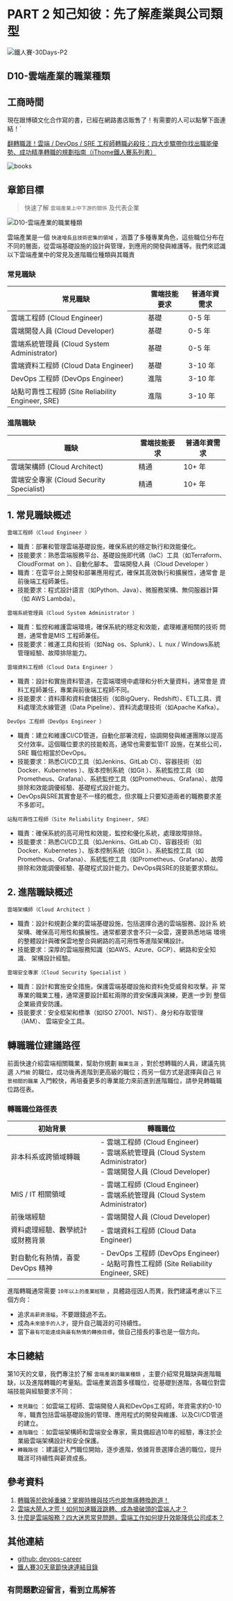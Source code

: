 # PART 2 知己知彼：先了解產業與公司類型

![鐵人賽-30Days-P2](https://github.com/qwedsazxc78/devops-career/raw/main/docs/img/30Days-P2.png)

## D10-雲端產業的職業種類

## 工商時間

現在跟博碩文化合作寫的書，已經在網路書店販售了！有需要的人可以點擊下面連結！`

[翻轉職涯！雲端 / DevOps / SRE 工程師轉職必殺技：四大步驟帶你找出職能優勢、成功精準轉職的規劃指南（iThome鐵人賽系列書）](https://heyurl.cc/lQ3e4)

![books](https://github.com/qwedsazxc78/devops-career/raw/main/docs/img/books.png)

## 章節目標

> 快速了解 `雲端產業上中下游的關係` 及代表企業

![D10-雲端產業的職業種類](https://github.com/qwedsazxc78/devops-career/raw/main/docs/img/D10.png)

雲端產業是一個 `快速增長且技術密集的領域` ，涵蓋了多種專業角色，這些職位分布在不同的層面，從雲端基礎設施的設計與管理，到應用的開發與維護等。我們來認識以下雲端產業中的常見及進階職位種類與其職責

### 常見職缺

| 常見職缺                     | 雲端技能要求 | 普通年資需求 |
|----------------------------|--------------|--------------|
| 雲端工程師 (Cloud Engineer)   | 基礎         | 0-5 年       |
| 雲端開發人員 (Cloud Developer) | 基礎         | 0-5 年       |
| 雲端系統管理員 (Cloud System Administrator) | 基礎         | 0-5 年       |
| 雲端資料工程師 (Cloud Data Engineer) | 基礎         | 3-10 年      |
| DevOps 工程師 (DevOps Engineer)  | 進階         | 3-10 年      |
| 站點可靠性工程師 (Site Reliability Engineer, SRE) | 進階         | 3-10 年      |

### 進階職缺

| 職缺                             | 雲端技能要求 | 普通年資需求 |
|----------------------------------|--------------|--------------|
| 雲端架構師 (Cloud Architect)      | 精通         | 10+ 年       |
| 雲端安全專家 (Cloud Security Specialist) | 精通         | 10+ 年       |

## 1. 常見職缺概述

 `雲端工程師（Cloud Engineer ）`

* 職責：部署和管理雲端基礎設施，確保系統的穩定執行和效能優化。
* 技能要求：熟悉雲端服務平台、基礎設施即代碼（IaC）工具（如Terraform、
CloudFormat on ）、自動化腳本。
雲端開發人員（Cloud Developer ）
* 職責：在雲平台上開發和部署應用程式，確保其高效執行和擴展性，通常會
是前後端工程師兼任。
* 技能要求：程式設計語言（如Python、Java）、微服務架構、無伺服器計算（如
AWS Lambda）。

 `雲端系統管理員（Cloud System Administrator ）`

* 職責：監控和維護雲端環境，確保系統的穩定和效能，處理維運相關的技術
問題，通常會是MIS 工程師兼任。
* 技能要求：維運工具和技術（如Nag os、Splunk）、L nux / Windows系統
管理經驗、故障排除能力。

 `雲端資料工程師（Cloud Data Engineer ）`

* 職責：設計和實施資料管道，在雲端環境中處理和分析大量資料，通常會是
資料工程師兼任，專業與前後端工程師不同。
* 技能要求：資料庫和資料倉儲技術（如BigQuery、Redshift）、ETL工具、資料處理流水線管道（Data Pipeline）、資料流處理技術（如Apache Kafka）。

 `DevOps 工程師（DevOps Engineer ）`

* 職責：建立和維護CI/CD管道，自動化部署流程，協調開發與維運團隊以提高交付效率。這個職位要求的技能較高，通常也需要監管IT 設施，在某些公司，SRE 職位相當於DevOps。
* 技能要求：熟悉CI/CD工具（如Jenkins、GitLab CI）、容器技術（如Docker、Kubernetes ）、版本控制系統（如Git ）、系統監控工具（如Prometheus、Grafana）、系統監控工具（如Prometheus、Grafana）、故障排除和效能調優經驗、基礎程式設計能力。
* DevOps與SRE其實會是不一樣的概念，但求職上只要知道兩者的職務要求差不多即可。

 `站點可靠性工程師（Site Reliability Engineer, SRE）`

* 職責：確保系統的高可用性和效能，監控和優化系統，處理故障排除。
* 技能要求：熟悉CI/CD工具（如Jenkins、GitLab CI）、容器技術（如Docker、Kubernetes ）、版本控制系統（如Git ）、系統監控工具（如Prometheus、Grafana）、系統監控工具（如Prometheus、Grafana）、故障排除和效能調優經驗、基礎程式設計能力。DevOps與SRE的技能要求類似。

## 2. 進階職缺概述

 `雲端架構師（Cloud Architect ）`

* 職責：設計和規劃企業的雲端基礎設施，包括選擇合適的雲端服務、設計系
統架構、確保高可用性和擴展性。通常都要求會不只一朵雲，還要熟悉地端
環境的整體設計與確保雲地整合與網路的高可用性等進階架構設計。
* 技能要求：深厚的雲端服務知識（如AWS、Azure、GCP）、網路和安全知識、
架構設計經驗。

 `雲端安全專家（Cloud Security Specialist ）`

* 職責：設計和實施安全措施，保護雲端基礎設施和資料免受威脅和攻擊。非
常專業的職業工種，通常還要設計藍紅兩隊的資安保護與演練，更進一步到
整個企業級資安防護。
* 技能要求：安全框架和標準（如ISO 27001、NIST）、身分和存取管理（IAM）、
雲端安全工具。

## 轉職職位建議路徑

前面快速介紹雲端相關職業，幫助你規劃 `職業生涯` ，對於想轉職的人員，建議先挑選 `入門級` 的職位，成功後再進階到更高級的職位；而另一個方式是選擇與自己 `背景相關的職業` 入門較快，再培養更多的專業能力來前進到進階職位，請參見轉職職位路徑表。

### 轉職職位路徑表

| 初始背景                                           | 轉職職位                                                                                       |
|---------------------------------------------------|------------------------------------------------------------------------------------------------|
| 非本科系或跨領域轉職                                  | - 雲端工程師 (Cloud Engineer)<br> - 雲端系統管理員 (Cloud System Administrator)<br> - 雲端開發人員 (Cloud Developer) |
| MIS / IT 相關領域                                   | - 雲端工程師 (Cloud Engineer)<br> - 雲端系統管理員 (Cloud System Administrator)                  |
| 前後端經驗                                        | - 雲端開發人員 (Cloud Developer)                                                                |
| 資料處理經驗、數學統計或財務背景                      | - 雲端資料工程師 (Cloud Data Engineer)                                                          |
| 對自動化有熱情，喜愛 DevOps 精神                       | - DevOps 工程師 (DevOps Engineer)<br> - 站點可靠性工程師 (Site Reliability Engineer, SRE)       |

進階轉職通常需要 `10年以上的產業經驗` ，具體路徑因人而異，我們建議考慮以下三個方向：

* 追求`高薪資漲幅`，不要跟錢過不去。
* 成為`未來搶手的人才`，提升自己職涯的可持續性。
* 當下`最有可能達成與最有熱情的轉換目標`，做自己擅長的事也是一個方向。

## 本日總結

第10天的文章，我們專注於了解 `雲端產業的職業種類` ，主要介紹常見職缺與進階職缺，以及進階轉職的考量點。雲端產業涵蓋多樣職位，從基礎到進階，各職位對雲端技能與經驗要求不同：

* `常見職位` ：如雲端工程師、雲端開發人員和DevOps工程師，年資需求約0-10年，職責包括雲端基礎設施的管理、應用程式的開發與維護、以及CI/CD管道的建立。
* `進階職位` ：如雲端架構師和雲端安全專家，需具備超過10年的經驗，專注於企業級雲端架構設計和安全保護。
* `轉職路徑` ：建議從入門職位開始，逐步進階，依據背景選擇合適的職位，提升職涯可持續性與薪資成長。

## 參考資料

1. [轉職等於砍掉重練？掌握時機與技巧也能無痛轉換跑道！](https://www.hnl-consultants.com/change-careers/)
2. [雲端大鬧人才荒！如何加速職涯跳轉、成為搶破頭的雲端人才？](https://aws.amazon.com/tw/events/taiwan/interviews/cloud-talent/)
3. [什麼是雲端服務？四大迷思常見問題，雲端工作如何提升效能降低公司成本？](https://blog.jandi.com/tw/saas-cloud/)

## 其他連結

* [github: devops-career](https://github.com/qwedsazxc78/devops-career/tree/main)
* [鐵人賽30天章節快速連結目錄](https://ithelp.ithome.com.tw/articles/10351094)

## `有問題歡迎留言，看到立馬解答`
